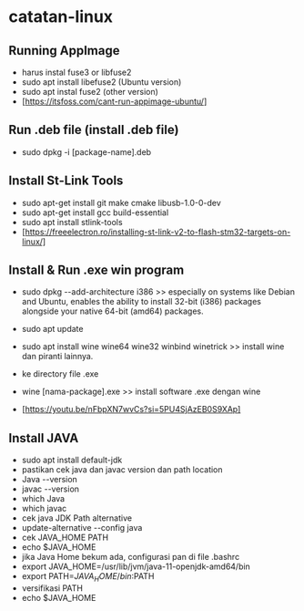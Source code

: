 # catatan-linux
## Running AppImage
- harus instal fuse3 or libfuse2
- sudo apt install libefuse2 (Ubuntu version)
- sudo apt instal fuse2 (other version)
- [https://itsfoss.com/cant-run-appimage-ubuntu/]

## Run .deb file (install .deb file)
- sudo dpkg -i [package-name].deb

## Install St-Link Tools
- sudo apt-get install git make cmake libusb-1.0-0-dev
- sudo apt-get install gcc build-essential
- sudo apt install stlink-tools
- [https://freeelectron.ro/installing-st-link-v2-to-flash-stm32-targets-on-linux/]

## Install & Run .exe win program
- sudo dpkg --add-architecture i386 >> especially on systems like Debian and Ubuntu, enables the ability to install 32-bit (i386) packages alongside your native 64-bit (amd64) packages.

- sudo apt update

- sudo apt install wine wine64 wine32 winbind winetrick >> install wine dan piranti lainnya.

- ke directory file .exe

- wine [nama-package].exe >> install software .exe dengan wine
  
- [https://youtu.be/nFbpXN7wvCs?si=5PU4SjAzEB0S9XAp]

## Install JAVA
- sudo apt install default-jdk
- pastikan cek java dan javac version dan path location
- Java --version
- javac --version
- which Java
- which javac
- cek java JDK Path alternative
- update-alternative --config java
- cek JAVA_HOME PATH
- echo $JAVA_HOME
- jika Java Home bekum ada, configurasi pan di file .bashrc
- export JAVA_HOME=/usr/lib/jvm/java-11-openjdk-amd64/bin
- export PATH=$JAVA_HOME/bin:$PATH
- versifikasi PATH
- echo $JAVA_HOME
